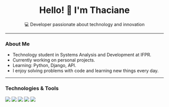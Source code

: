 <h1 align="center">Hello! 👋 I'm Thaciane</h1>
<p align="center">💻 Developer passionate about technology and innovation</p>

---

### About Me

-  Technology student in Systems Analysis and Development at IFPR.  
-  Currently working on personal projects.  
-  Learning: Python, Django, API.  
-  I enjoy solving problems with code and learning new things every day.

---

### Technologies & Tools

<img src="https://skillicons.dev/icons?i=html,css,java,js,ts,php,python,cs" />

<img src="https://skillicons.dev/icons?i=angular,react" />

<img src="https://skillicons.dev/icons?i=nodejs,spring,dotnet,django,express" />

<img src="https://skillicons.dev/icons?i=mysql,sqlite" />

<img src="https://skillicons.dev/icons?i=visualstudio,vscode,github,docker,netlify, insomnia" />

</p>



